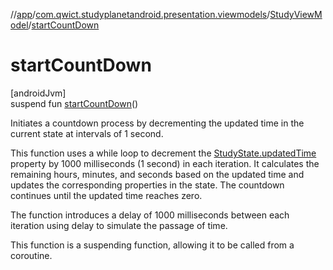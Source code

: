 //[app](../../../index.md)/[com.qwict.studyplanetandroid.presentation.viewmodels](../index.md)/[StudyViewModel](index.md)/[startCountDown](start-count-down.md)

# startCountDown

[androidJvm]\
suspend fun [startCountDown](start-count-down.md)()

Initiates a countdown process by decrementing the updated time in the current state at intervals of 1 second.

This function uses a while loop to decrement the [StudyState.updatedTime](../../com.qwict.studyplanetandroid.presentation.viewmodels.states/-study-state/updated-time.md) property by 1000 milliseconds (1 second) in each iteration. It calculates the remaining hours, minutes, and seconds based on the updated time and updates the corresponding properties in the state. The countdown continues until the updated time reaches zero.

The function introduces a delay of 1000 milliseconds between each iteration using delay to simulate the passage of time.

This function is a suspending function, allowing it to be called from a coroutine.
